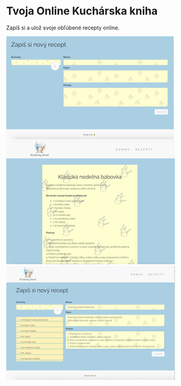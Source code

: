 

# Tvoja Online Kuchárska kniha
Zapíš si a ulož svoje obľúbené recepty online. 

![image](/public/images/addNew.png)
![image](/public/images/recipe.png)
![image](/public/images/addRecipe.png)
